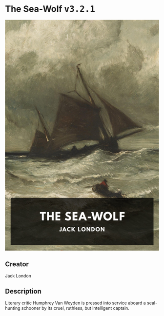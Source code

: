 
# The Sea-Wolf <kbd>v3.2.1</kbd>

<center>
  <img src="./cover-1024.jpg"/>
</center>

## Creator
Jack London

## Description
Literary critic Humphrey Van Weyden is pressed into service aboard a seal-hunting schooner by its cruel, ruthless, but intelligent captain.
